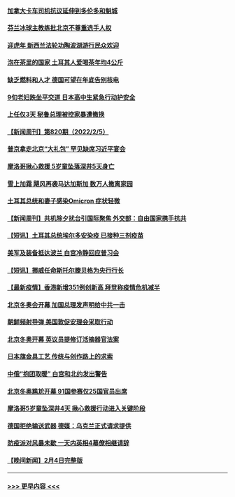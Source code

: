 #### [加拿大卡车司机抗议延伸到多伦多和魁城](../pages/prog202/a103341245.md?t=02070600) 
#### [芬兰冰球主教练批北京不尊重选手人权](../pages/prog202/a103341213.md?t=02070600) 
#### [迎虎年 新西兰法轮功陶波湖游行民众欢迎](../pages/prog202/a103341187.md?t=02070600) 
#### [泡在茶里的国家 土耳其人爱喝茶年均4公斤](../pages/prog202/a103341107.md?t=02070600) 
#### [缺乏燃料和人才 德国可望在年底告别核电](../pages/prog202/a103341099.md?t=02070600) 
#### [9旬老妇跌坐平交道 日本高中生紧急行动护安全](../pages/prog202/a103341094.md?t=02070600) 
#### [上任仅3天 秘鲁总理被控家暴遭撤换](../pages/prog202/a103341053.md?t=02070600) 
#### [【新闻周刊】第820期（2022/2/5）](../pages/prog202/a103341040.md?t=02070600) 
#### [普京拿走北京“大礼包” 罕见缺席习近平宴会](../pages/prog202/a103341015.md?t=02070600) 
#### [摩洛哥揪心救援 5岁童坠落深井5天身亡](../pages/prog202/a103341021.md?t=02070600) 
#### [雪上加霜 飓风再袭马达加斯加 数万人撤离家园](../pages/prog202/a103340960.md?t=02070600) 
#### [土耳其总统和妻子感染Omicron 症状轻微](../pages/prog202/a103340881.md?t=02070600) 
#### [【新闻周刊】共机除夕扰台引国际聚焦 外交部：自由国家携手抗共](../pages/prog202/a103340808.md?t=02070600) 
#### [【短讯】土耳其总统埃尔多安染疫 已接种三剂疫苗](../pages/prog202/a103340763.md?t=02070600) 
#### [美军及装备抵达波兰 白宫冷静回应普习会](../pages/prog202/a103340747.md?t=02070600) 
#### [【短讯】挪威任命斯托尔滕贝格为央行行长](../pages/prog202/a103340751.md?t=02070600) 
#### [【最新疫情】香港新增351例创新高 拜登称疫情危机减半](../pages/prog202/a103340614.md?t=02070600) 
#### [北京冬奥会开幕 加国总理发声明给中共一击](../pages/prog202/a103340513.md?t=02070600) 
#### [朝鲜频射导弹 美国敦促安理会采取行动](../pages/prog202/a103340620.md?t=02070600) 
#### [北京冬奥开幕 英议员提修订活摘器官法案](../pages/prog202/a103340589.md?t=02070600) 
#### [日本旗金具工艺 传统与创作路上的求索](../pages/prog202/a103340582.md?t=02070600) 
#### [中俄“抱团取暖” 白宫和北约发出警告](../pages/prog202/a103340444.md?t=02070600) 
#### [北京冬奥尴尬开幕 91国参赛仅25国官员出席](../pages/prog202/a103340406.md?t=02070600) 
#### [摩洛哥5岁童坠深井4天 揪心救援行动进入关键阶段](../pages/prog202/a103340391.md?t=02070600) 
#### [德国拒绝输送武器 德媒：乌克兰正式请求提供](../pages/prog202/a103340380.md?t=02070600) 
#### [防疫派对风暴未歇 一天内英相4幕僚相继请辞](../pages/prog202/a103340317.md?t=02070600) 
#### [【晚间新闻】2月4日完整版](../pages/prog202/a103340251.md?t=02070600) 

----
#### [ >>> 更早内容 <<< ](../indexes/prog202-earlier.md)
